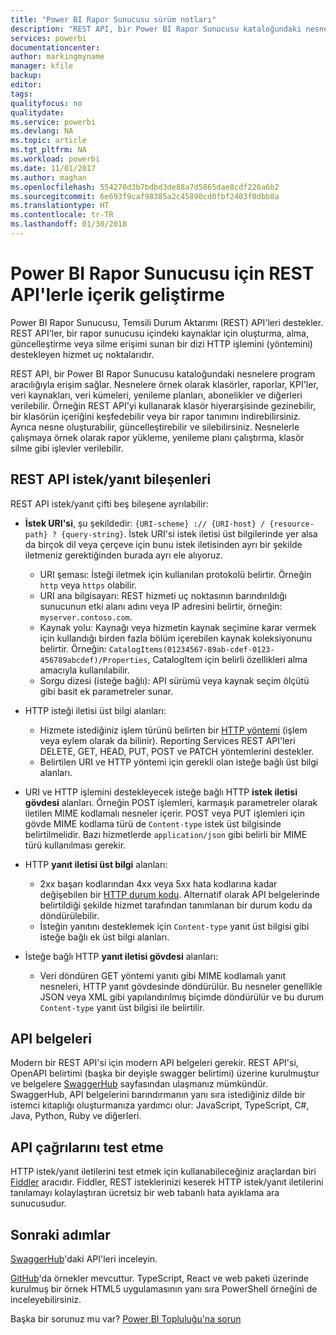 ```yaml
---
title: "Power BI Rapor Sunucusu sürüm notları"
description: "REST API, bir Power BI Rapor Sunucusu kataloğundaki nesnelere program aracılığıyla erişim sağlar."
services: powerbi
documentationcenter: 
author: markingmyname
manager: kfile
backup: 
editor: 
tags: 
qualityfocus: no
qualitydate: 
ms.service: powerbi
ms.devlang: NA
ms.topic: article
ms.tgt_pltfrm: NA
ms.workload: powerbi
ms.date: 11/01/2017
ms.author: maghan
ms.openlocfilehash: 554270d3b7bdbd3de88a7d5865dae8cdf226a6b2
ms.sourcegitcommit: 6e693f9caf98385a2c45890cd0fbf2403f0dbb8a
ms.translationtype: HT
ms.contentlocale: tr-TR
ms.lasthandoff: 01/30/2018
---
```

# <a name="develop-with-the-rest-apis-for-power-bi-report-server"></a>Power BI Rapor Sunucusu için REST API'lerle içerik geliştirme
Power BI Rapor Sunucusu, Temsili Durum Aktarımı (REST) API'leri destekler. REST API'ler, bir rapor sunucusu içindeki kaynaklar için oluşturma, alma, güncelleştirme veya silme erişimi sunan bir dizi HTTP işlemini (yöntemini) destekleyen hizmet uç noktalarıdır.

REST API, bir Power BI Rapor Sunucusu kataloğundaki nesnelere program aracılığıyla erişim sağlar. Nesnelere örnek olarak klasörler, raporlar, KPI'ler, veri kaynakları, veri kümeleri, yenileme planları, abonelikler ve diğerleri verilebilir. Örneğin REST API'yi kullanarak klasör hiyerarşisinde gezinebilir, bir klasörün içeriğini keşfedebilir veya bir rapor tanımını indirebilirsiniz. Ayrıca nesne oluşturabilir, güncelleştirebilir ve silebilirsiniz. Nesnelerle çalışmaya örnek olarak rapor yükleme, yenileme planı çalıştırma, klasör silme gibi işlevler verilebilir.

## <a name="components-of-a-rest-api-requestresponse"></a>REST API istek/yanıt bileşenleri
REST API istek/yanıt çifti beş bileşene ayrılabilir:

* **İstek URI'si**, şu şekildedir: `{URI-scheme} :// {URI-host} / {resource-path} ? {query-string}`. İstek URI'si istek iletisi üst bilgilerinde yer alsa da birçok dil veya çerçeve için bunu istek iletisinden ayrı bir şekilde iletmeniz gerektiğinden burada ayrı ele alıyoruz.
  
  * URI şeması: İsteği iletmek için kullanılan protokolü belirtir. Örneğin `http` veya `https` olabilir.
  * URI ana bilgisayarı: REST hizmeti uç noktasının barındırıldığı sunucunun etki alanı adını veya IP adresini belirtir, örneğin: `myserver.contoso.com`.
  * Kaynak yolu: Kaynağı veya hizmetin kaynak seçimine karar vermek için kullandığı birden fazla bölüm içerebilen kaynak koleksiyonunu belirtir. Örneğin: `CatalogItems(01234567-89ab-cdef-0123-456789abcdef)/Properties`, CatalogItem için belirli özellikleri alma amacıyla kullanılabilir.
  * Sorgu dizesi (isteğe bağlı): API sürümü veya kaynak seçim ölçütü gibi basit ek parametreler sunar.
* HTTP isteği iletisi üst bilgi alanları:
  
  * Hizmete istediğiniz işlem türünü belirten bir [HTTP yöntemi](https://www.w3.org/Protocols/rfc2616/rfc2616-sec9.html) (işlem veya eylem olarak da bilinir). Reporting Services REST API'leri DELETE, GET, HEAD, PUT, POST ve PATCH yöntemlerini destekler.
  * Belirtilen URI ve HTTP yöntemi için gerekli olan isteğe bağlı üst bilgi alanları.
* URI ve HTTP işlemini destekleyecek isteğe bağlı HTTP **istek iletisi gövdesi** alanları. Örneğin POST işlemleri, karmaşık parametreler olarak iletilen MIME kodlamalı nesneler içerir. POST veya PUT işlemleri için gövde MIME kodlama türü de `Content-type` istek üst bilgisinde belirtilmelidir. Bazı hizmetlerde `application/json` gibi belirli bir MIME türü kullanılması gerekir.
* HTTP **yanıt iletisi üst bilgi** alanları:
  
  * 2xx başarı kodlarından 4xx veya 5xx hata kodlarına kadar değişebilen bir [HTTP durum kodu](http://www.w3.org/Protocols/HTTP/HTRESP.html). Alternatif olarak API belgelerinde belirtildiği şekilde hizmet tarafından tanımlanan bir durum kodu da döndürülebilir.
  * İsteğin yanıtını desteklemek için `Content-type` yanıt üst bilgisi gibi isteğe bağlı ek üst bilgi alanları.
* İsteğe bağlı HTTP **yanıt iletisi gövdesi** alanları:
  
  * Veri döndüren GET yöntemi yanıtı gibi MIME kodlamalı yanıt nesneleri, HTTP yanıt gövdesinde döndürülür. Bu nesneler genellikle JSON veya XML gibi yapılandırılmış biçimde döndürülür ve bu durum `Content-type` yanıt üst bilgisi ile belirtilir.

## <a name="api-documentation"></a>API belgeleri
Modern bir REST API'si için modern API belgeleri gerekir. REST API'si, OpenAPI belirtimi (başka bir deyişle swagger belirtimi) üzerine kurulmuştur ve belgelere [SwaggerHub](https://app.swaggerhub.com/apis/microsoft-rs/PBIRS/2.0) sayfasından ulaşmanız mümkündür. SwaggerHub, API belgelerini barındırmanın yanı sıra istediğiniz dilde bir istemci kitaplığı oluşturmanıza yardımcı olur: JavaScript, TypeScript, C#, Java, Python, Ruby ve diğerleri.

## <a name="testing-api-calls"></a>API çağrılarını test etme
HTTP istek/yanıt iletilerini test etmek için kullanabileceğiniz araçlardan biri [Fiddler](http://www.telerik.com/fiddler) aracıdır. Fiddler, REST isteklerinizi keserek HTTP istek/yanıt iletilerini tanılamayı kolaylaştıran ücretsiz bir web tabanlı hata ayıklama ara sunucusudur.

## <a name="next-steps"></a>Sonraki adımlar
[SwaggerHub](https://app.swaggerhub.com/apis/microsoft-rs/PBIRS/2.0)'daki API'leri inceleyin.

[GitHub](https://github.com/Microsoft/Reporting-Services)'da örnekler mevcuttur. TypeScript, React ve web paketi üzerinde kurulmuş bir örnek HTML5 uygulamasının yanı sıra PowerShell örneğini de inceleyebilirsiniz.

Başka bir sorunuz mu var? [Power BI Topluluğu'na sorun](https://community.powerbi.com/)


